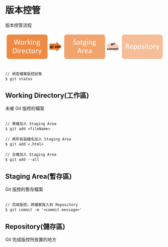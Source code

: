 # 版本控管

版本控管流程

![Status](/images/Status.png)

```

// 檢查檔案版控狀態
$ git status

```

## Working Directory(工作區)

未被 Git 版控的檔案

```

// 單檔加入 Staging Area
$ git add <fileName>

// 將所有副檔名加入 Staging Area
$ git add <.html>

// 全檔加入 Staging Area
$ git add --all

```

## Staging Area(暫存區)

Git 版控的暫存檔案

```

// 完成版控，將檔案寫入到 Repository
$ git commit -m '<commit message>'

```

## Repository(儲存區)

Git 完成版控所放置的地方